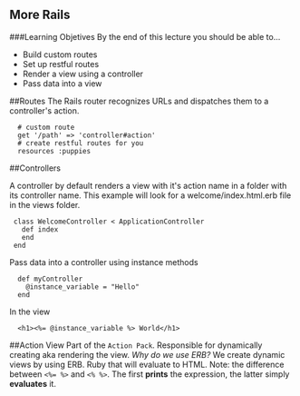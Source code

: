 ## More Rails

###Learning Objetives
By the end of this lecture you should be able to...

* Build custom routes
* Set up restful routes
* Render a view using a controller
* Pass data into a view


##Routes
The Rails router recognizes URLs and dispatches them to a controller's action.

```
  # custom route
  get '/path' => 'controller#action'
  # create restful routes for you
  resources :puppies

```

##Controllers

A controller by default renders a view with it's action name in a folder with its controller name. This example will look for a welcome/index.html.erb file in the views folder.

```
 class WelcomeController < ApplicationController
   def index
   end
 end

```

Pass data into a controller using instance methods

```
  def myController
    @instance_variable = "Hello"
  end
```

In the view

```
  <h1><%= @instance_variable %> World</h1>
```

##Action View
Part of the `Action Pack`.
Responsible for dynamically creating aka rendering the view.
*Why do we use ERB?*
We create dynamic views by using ERB. Ruby that will evaluate to HTML.
Note: the difference between `<%= %>` and `<% %>`. The first **prints** the expression, the latter simply **evaluates** it.
